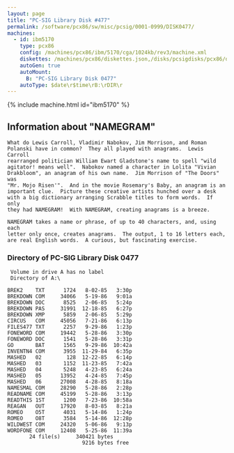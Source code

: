 ```yaml
---
layout: page
title: "PC-SIG Library Disk #477"
permalink: /software/pcx86/sw/misc/pcsig/0001-0999/DISK0477/
machines:
  - id: ibm5170
    type: pcx86
    config: /machines/pcx86/ibm/5170/cga/1024kb/rev3/machine.xml
    diskettes: /machines/pcx86/diskettes.json,/disks/pcsigdisks/pcx86/diskettes.json
    autoGen: true
    autoMount:
      B: "PC-SIG Library Disk 0477"
    autoType: $date\r$time\rB:\rDIR\r
---
```


{% include machine.html id="ibm5170" %}

## Information about "NAMEGRAM"

    What do Lewis Carroll, Vladimir Nabokov, Jim Morrison, and Roman
    Polanski have in common?  They all played with anagrams.  Lewis Carroll
    rearranged politician William Ewart Gladstone's name to spell "wild
    agitator! means well".  Nabokov named a character in Lolita "Vivian
    Drakbloom", an anagram of his own name.  Jim Morrison of "The Doors" was
    "Mr. Mojo Risen'".  And in the movie Rosemary's Baby, an anagram is an
    important clue.  Picture these creative artists hunched over a desk
    with a big dictionary arranging Scrabble titles to form words.  If only
    they had NAMEGRAM!  With NAMEGRAM, creating anagrams is a breeze.
    
    NAMEGRAM takes a name or phrase, of up to 40 characters, and, using each
    letter only once, creates anagrams.  The output, 1 to 16 letters each,
    are real English words.  A curious, but fascinating exercise.

### Directory of PC-SIG Library Disk 0477

     Volume in drive A has no label
     Directory of A:\

    BREK2    TXT      1724   8-02-85   3:30p
    BREKDOWN COM     34066   5-19-86   9:01a
    BREKDOWN DOC      8525   2-06-85   5:24p
    BREKDOWN PAS     31991  12-18-85   6:27p
    BREKDOWN XMP      5859   2-06-85   5:29p
    CIRCUS   COM     45056   7-21-86   6:13p
    FILES477 TXT      2257   9-29-86   1:23p
    FONEWORD COM     19442   5-28-86   3:30p
    FONEWORD DOC      1541   5-28-86   3:31p
    GO       BAT      1565   9-29-86  10:42a
    INVENTN4 COM      3955  11-29-84   6:35p
    MASHED   02        128  12-22-85   6:14p
    MASHED   03       1152  11-23-85   7:42a
    MASHED   04       5248   4-23-85   6:24a
    MASHED   05      13952   4-24-85   7:45p
    MASHED   06      27008   4-28-85   8:18a
    NAMESMAL COM     28290   5-28-86   2:28p
    READNAME COM     45199   5-28-86   3:13p
    READTHIS 1ST      1200   7-23-86  10:58a
    REAGAN   OUT     17920   8-03-85   8:21a
    ROMEO    O5T      4031   5-14-86   1:24p
    ROMEO    O8T      3584   5-14-86  12:28p
    WILDWEST COM     24320   5-06-86   9:13p
    WORDFONE COM     12408   5-25-86  11:39a
           24 file(s)     340421 bytes
                            9216 bytes free
